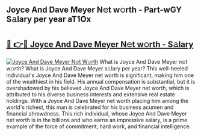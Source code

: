 ## Joyce And Dave Meyer N𝚎t w𝚘rth - Part-wGY S𝚊lary per year aT1Ox

# <h2><a href="http://gc50kfb.nevu.top/?p=Joyce+And+Dave+Meyer">🔗 👉🔴 Joyce And Dave Meyer N𝚎t w𝚘rth - S𝚊lary</a></h2>

[![Joyce And Dave Meyer N𝚎t W𝚘rth](https://i.imgur.com/Oavwk0R.jpeg)](http://gc50kfb.nevu.top/?p=Joyce+And+Dave+Meyer)
What is Joyce And Dave Meyer n𝚎t w𝚘rth? What is Joyce And Dave Meyer s𝚊lary per year?
This well-heeled individual's Joyce And Dave Meyer net worth is significant, making him one of the wealthiest in his field. His annual compensation is substantial, but it is overshadowed by his believed Joyce And Dave Meyer net worth, which is attributed to his diverse business interests and extensive real estate holdings. With a Joyce And Dave Meyer net worth placing him among the world's richest, this man is celebrated for his business acumen and financial shrewdness. This rich individual, whose Joyce And Dave Meyer net worth is in the billions and who earns an impressive salary, is a prime example of the force of commitment, hard work, and financial intelligence.
